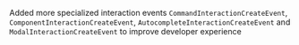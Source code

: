 Added more specialized interaction events `CommandInteractionCreateEvent`, `ComponentInteractionCreateEvent`, `AutocompleteInteractionCreateEvent` and `ModalInteractionCreateEvent` to improve developer experience

